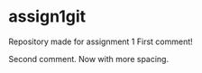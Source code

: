 # assign1git
Repository made for assignment 1
First comment!

Second comment. Now with more spacing.

